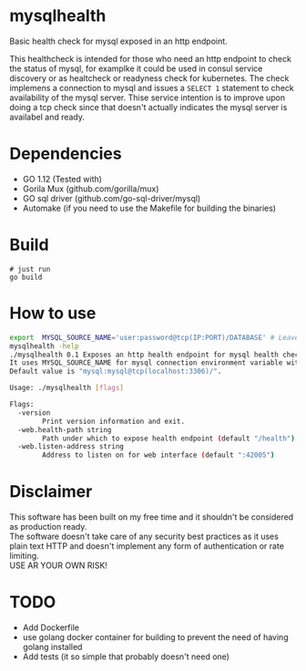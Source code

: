 # mysqlhealth
Basic health check for mysql exposed in an http endpoint.  

This healthcheck is intended for those who need an http endpoint to check the status of mysql, for examplke it could be used in consul service discovery or as healtcheck or readyness check for kubernetes. The check implemens a connection to mysql and issues a `SELECT 1` statement to check availability of the mysql server. Thise service intention is to improve upon doing a tcp check since that doesn't actually indicates the mysql server is availabel and ready.  


# Dependencies

- GO 1.12 (Tested with)
- Gorila Mux (github.com/gorilla/mux)
- GO sql driver (github.com/go-sql-driver/mysql)
- Automake (if you need to use the Makefile for building the binaries)

# Build

```
# just run
go build
```

# How to use
```bash
export  MYSQL_SOURCE_NAME='user:password@tcp(IP:PORT)/DATABASE' # Leave database empty if you just want to use the mysql local database to check the overall availability of the server
mysqlhealth -help
./mysqlhealth 0.1 Exposes an http health endpoint for mysql health checks.
It uses MYSQL_SOURCE_NAME for mysql connection environment variable with following format: https://github.com/go-sql-driver/mysql#dsn-data-source-name
Default value is "mysql:mysql@tcp(localhost:3306)/".

Usage: ./mysqlhealth [flags]

Flags:
  -version
        Print version information and exit.
  -web.health-path string
        Path under which to expose health endpoint (default "/health")
  -web.listen-address string
        Address to listen on for web interface (default ":42005")
```

# Disclaimer
This software has been built on my free time and it shouldn't be considered as production ready.  
The software doesn't take care of any security best practices as it uses plain text HTTP and doesn't implement any form of authentication or rate limiting.  
USE AR YOUR OWN RISK! 

# TODO

- Add Dockerfile
- use golang docker container for building to prevent the need of having golang installed
- Add tests (it so simple that probably doesn't need one)